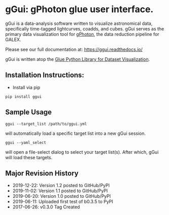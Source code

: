 # gGui: gPhoton glue user interface.
gGui is a data-analysis software written to visualize astronomical data, specifically time-tagged lightcurves, coadds, and cubes. gGui serves as the primary data visualization tool for [gPhoton](https://archive.stsci.edu/prepds/gphoton/), the data reduction pipeline for GALEX. 

Please see our full documentation at: https://ggui.readthedocs.io/

gGui is written atop the [Glue Python Library for Dataset Visualization](https://github.com/glue-viz/glue). 

## Installation Instructions:
* Install via pip
```console
pip install ggui
```

## Sample Usage
```console
ggui --target_list /path/to/ggui.yml
```
will automatically load a specific target list into a new gGui session.
```console
ggui --yaml_select
```
will open a file-select dialog to select your target list(s). After which, gGui will load these targets.

## Major Revision History
* 2019-12-22: Version 1.2 posted to GitHub/PyPI
* 2019-11-02: Version 1.1 posted to GitHub/PyPI
* 2019-06-20: Version 1.0 posted to GitHub/PyPI
* 2019-06-11: Uploaded first test of b0.3.5 to PyPI
* 2017-06-26: v0.3.0 Tag Created

